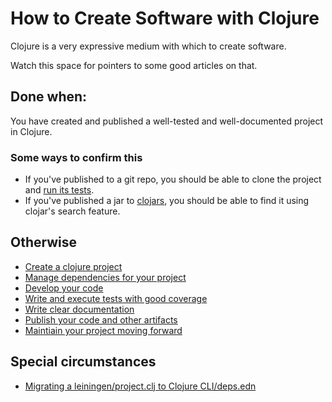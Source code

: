 # How to Create Software with Clojure

Clojure is a very expressive medium with which to create software.

Watch this space for pointers to some good articles on that.

## Done when:

You have created and published a well-tested and well-documented project in Clojure.

### Some ways to confirm this

- If you've published to a git repo, you should be able to clone the project and [run its tests].
- If you've published a jar to [clojars](https://clojars.org/), you should be able to find it using clojar's search feature.


## Otherwise
- [Create a clojure project]
- [Manage dependencies for your project]
- [Develop your code]
- [Write and execute tests with good coverage]
- [Write clear documentation]
- [Publish your code and other artifacts]
- [Maintiain your project moving forward]

## Special circumstances
- [Migrating a leiningen/project.clj to Clojure CLI/deps.edn]


[Migrating a leiningen/project.clj to Clojure CLI/deps.edn]:./ToMigrateLeinToClojureCLI.md
[Create a clojure project]:./ToCreateAClojureProject.md
[Develop your code]:./ToDevelopYourCode.md
[Manage dependencies for your project]:./ToManageDependencies.md
[Publish your code and other artifacts]:./ToPublishYourCodeAndArtifacts.md
[Write and execute tests with good coverage]:./ToWriteAndExecuteTests.md
[Write clear documentation]:./ToManageDocumentation.md
[run its tests]:./ToWriteAndExecuteTests.md
[Maintiain your project moving forward]:./ToMaintainYourProject.md
